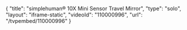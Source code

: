 {
    "title": "simplehuman&reg; 10X Mini Sensor Travel Mirror",
    "type": "solo",
    "layout": "iframe-static",
    "videoId": "110000996",
    "url": "\/tvpembed\/110000996"
}